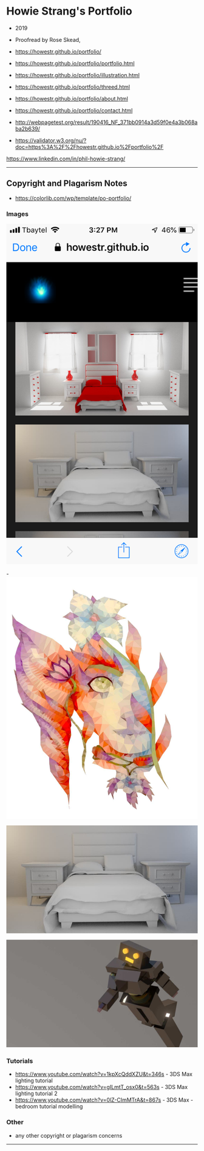# Howie Strang's Portfolio
- 2019

- Proofread by Rose Skead, 

- https://howestr.github.io/portfolio/
- https://howestr.github.io/portfolio/portfolio.html
- https://howestr.github.io/portfolio/illustration.html
- https://howestr.github.io/portfolio/threed.html
- https://howestr.github.io/portfolio/about.html
- https://howestr.github.io/portfolio/contact.html

- http://webpagetest.org/result/190416_NF_371bb0914a3d59f0e4a3b068aba2b639/

- https://validator.w3.org/nu/?doc=https%3A%2F%2Fhowestr.github.io%2Fportfolio%2F

https://www.linkedin.com/in/phil-howie-strang/


---

## Copyright and Plagarism Notes

- https://colorlib.com/wp/template/po-portfolio/

### Images

![](https://raw.githubusercontent.com/HoweStr/portfolio/master/images/mobile.PNG)

-![](https://raw.githubusercontent.com/HoweStr/portfolio/master/images/artlowpoly20.jpg)

![](https://raw.githubusercontent.com/HoweStr/portfolio/master/images/bedroom.jpg)

![](https://raw.githubusercontent.com/HoweStr/portfolio/master/images/strang_a4_robotpose1.jpg)


### Tutorials
- https://www.youtube.com/watch?v=1kpXcQddXZU&t=346s - 3DS Max lighting tutorial
- https://www.youtube.com/watch?v=gILmtT_osx0&t=563s - 3DS Max lighting tutorial 2
- https://www.youtube.com/watch?v=0lZ-CImMTrA&t=867s - 3DS Max - bedroom tutorial modelling 
### Other

- any other copyright or plagarism concerns

---